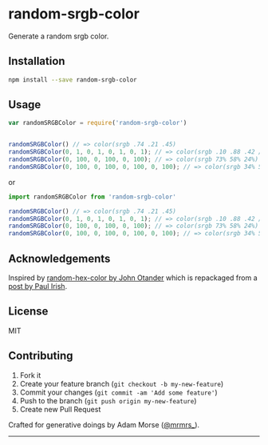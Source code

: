 # random-srgb-color 

Generate a random srgb color.

## Installation

```bash
npm install --save random-srgb-color
```

## Usage

```javascript
var randomSRGBColor = require('random-srgb-color')


randomSRGBColor() // => color(srgb .74 .21 .45)
randomSRGBColor(0, 1, 0, 1, 0, 1, 0, 1); // => color(srgb .10 .88 .42 / .62)
randomSRGBColor(0, 100, 0, 100, 0, 100); // => color(srgb 73% 58% 24%)
randomSRGBColor(0, 100, 0, 100, 0, 100, 0, 100); // => color(srgb 34% 58% 73% / 50%)
```

or

```javascript
import randomSRGBColor from 'random-srgb-color'

randomSRGBColor() // => color(srgb .74 .21 .45)
randomSRGBColor(0, 1, 0, 1, 0, 1, 0, 1); // => color(srgb .10 .88 .42 / .62)
randomSRGBColor(0, 100, 0, 100, 0, 100); // => color(srgb 73% 58% 24%)
randomSRGBColor(0, 100, 0, 100, 0, 100, 0, 100); // => color(srgb 34% 58% 73% / 50%)
```

## Acknowledgements

Inspired by [random-hex-color by John Otander](http://github.com/johno/random-hex-color) which is repackaged from a [post by Paul Irish](http://www.paulirish.com/2009/random-hex-color-code-snippets/).

## License

MIT

## Contributing

1. Fork it
2. Create your feature branch (`git checkout -b my-new-feature`)
3. Commit your changes (`git commit -am 'Add some feature'`)
4. Push to the branch (`git push origin my-new-feature`)
5. Create new Pull Request

Crafted for generative doings by Adam Morse ([@mrmrs_](https://twitter.com/mrmrs_)).

***

